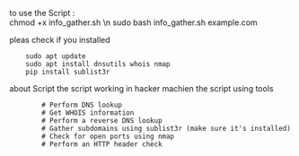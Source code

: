

to use the Script :  
chmod +x info_gather.sh \n
sudo bash info_gather.sh example.com

pleas check if you installed

        sudo apt update
        sudo apt install dnsutils whois nmap
        pip install sublist3r



about Script
    the script working in hacker machien the script using tools

            # Perform DNS lookup
            # Get WHOIS information
            # Perform a reverse DNS lookup
            # Gather subdomains using sublist3r (make sure it's installed)
            # Check for open ports using nmap
            # Perform an HTTP header check
